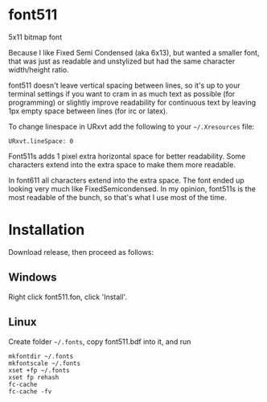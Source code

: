 # font511
5x11 bitmap font

Because I like Fixed Semi Condensed (aka 6x13), but wanted a smaller font, that was just as readable and unstylized but had the same character width/height ratio.

font511 doesn't leave vertical spacing between lines, so it's up to your terminal settings if you want to cram in as much text as possible (for programming) or slightly improve readability for continuous text by leaving 1px empty space between lines (for irc or latex).

To change linespace in URxvt add the following to your `~/.Xresources` file:

    URxvt.lineSpace: 0

Font511s adds 1 pixel extra horizontal space for better readability. Some characters extend into the extra space to make them more readable.

In font611 all characters extend into the extra space. The font ended up looking very much like FixedSemicondensed. In my opinion, font511s is the most readable of the bunch, so that's what I use most of the time.

# Installation

Download release, then proceed as follows:

## Windows

Right click font511.fon, click 'Install'.

## Linux

Create folder `~/.fonts`, copy font511.bdf into it, and run

    mkfontdir ~/.fonts
    mkfontscale ~/.fonts
    xset +fp ~/.fonts
    xset fp rehash
    fc-cache
    fc-cache -fv
